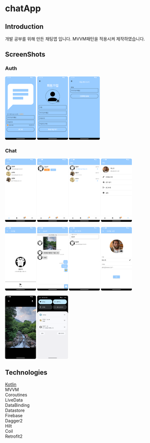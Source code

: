 # chatApp

## Introduction

개발 공부를 위해 만든 채팅앱 입니다. MVVM패턴을 적용시켜 제작하였습니다.


## ScreenShots

### Auth
<img src = "https://github.com/rnqhqaltjs/chatApp/blob/master/github_images/login.png" width="20%" height="20%"> <img src = "https://github.com/rnqhqaltjs/chatApp/blob/master/github_images/register.png" width="20%" height="20%"> <img src = "https://github.com/rnqhqaltjs/chatApp/blob/master/github_images/password_search.png" width="20%" height="20%">

### Chat

<img src = "https://github.com/rnqhqaltjs/chatApp/blob/master/github_images/user.png" width="20%" height="20%"> <img src = "https://github.com/rnqhqaltjs/chatApp/blob/master/github_images/notifications.png" width="20%" height="20%"> <img src = "https://github.com/rnqhqaltjs/chatApp/blob/master/github_images/chat.png" width="20%" height="20%"> <img src = "https://github.com/rnqhqaltjs/chatApp/blob/master/github_images/menu.png" width="20%" height="20%">

<img src = "https://github.com/rnqhqaltjs/chatApp/blob/master/github_images/profile.png" width="20%" height="20%"> <img src = "https://github.com/rnqhqaltjs/chatApp/blob/master/github_images/messages.png" width="20%" height="20%"> <img src = "https://github.com/rnqhqaltjs/chatApp/blob/master/github_images/friend_search.png" width="20%" height="20%"> <img src = "https://github.com/rnqhqaltjs/chatApp/blob/master/github_images/edit_profile.png" width="20%" height="20%">

<img src = "https://github.com/rnqhqaltjs/chatApp/blob/master/github_images/detail_photo.png" width="20%" height="20%"> <img src = "https://github.com/rnqhqaltjs/chatApp/blob/master/github_images/fcm_notifications.png" width="20%" height="20%">

## Technologies

[Kotlin](https://kotlinlang.org/)  
MVVM  
Coroutines  
LiveData  
DataBinding  
Datastore  
Firebase  
Dagger2  
Hilt  
Coil  
Retrofit2  
